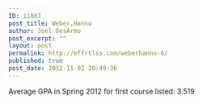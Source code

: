 ```yaml
---
ID: 11867
post_title: Weber,Hanno
author: Joel DesArmo
post_excerpt: ""
layout: post
permalink: http://effrtlss.com/weberhanno-6/
published: true
post_date: 2012-11-02 20:49:36
---
```

<p>Average GPA in Spring 2012 for first course listed: 3.519</p>